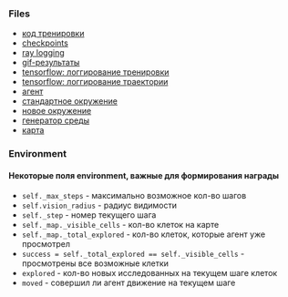### Files

- [код тренировки](ppo_example.py)
- [checkpoints](./tmp/ppo/dungeon)
- [ray logging](./save/ray_results)
- [gif-результаты](./save/gifs)
- [tensorflow: логгирование тренировки](./tf_training)
- [tensorflow: логгирование траектории](./tf_trajectory)
- [агент](./mapgen/mapgen/agent.py)
- [стандартное окружение](./mapgen/mapgen/env.py)
- [новое окружение](./mapgen/mapgen/env_modified.py)
- [генератор среды](./mapgen/mapgen/dungeon.py)
- [карта](./mapgen/mapgen/map.py)



### Environment

#### Некоторые поля environment, важные для формирования награды

- `self._max_steps` - максимально возможное кол-во шагов
- `self.vision_radius` - радиус видимости
- `self._step` - номер текущего шага
- `self._map._visible_cells` - кол-во клеток на карте
- `self._map._total_explored` - кол-во клеток, которые агент уже просмотрел
- `success = self._total_explored == self._visible_cells` - просмотрены все возможные клетки
- `explored` - кол-во новых исследованных на текущем шаге клеток
- `moved` - совершил ли агент движение на текущем шаге




